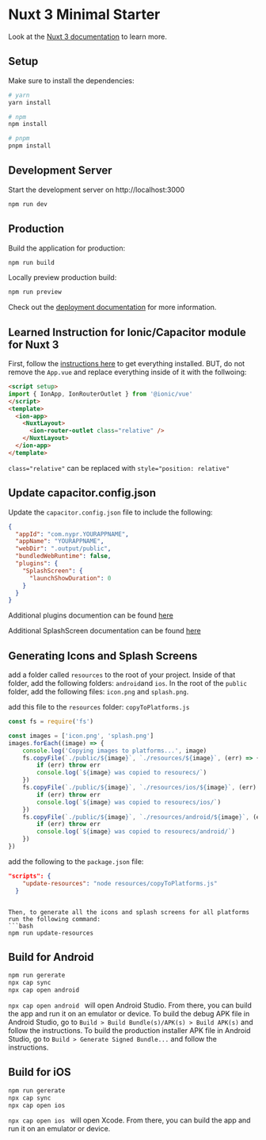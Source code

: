 # Nuxt 3 Minimal Starter

Look at the [Nuxt 3 documentation](https://nuxt.com/docs/getting-started/introduction) to learn more.

## Setup

Make sure to install the dependencies:

```bash
# yarn
yarn install

# npm
npm install

# pnpm
pnpm install
```

## Development Server

Start the development server on http://localhost:3000

```bash
npm run dev
```

## Production

Build the application for production:

```bash
npm run build
```

Locally preview production build:

```bash
npm run preview
```

Check out the [deployment documentation](https://nuxt.com/docs/getting-started/deployment) for more information.


## Learned Instruction for Ionic/Capacitor module for Nuxt 3
First, follow the [instructions here](https://ionic.nuxtjs.org/getting-started#config) to get everything installed. BUT, do not remove the `App.vue` and replace everything inside of it with the follwoing:

```html
<script setup>
import { IonApp, IonRouterOutlet } from '@ionic/vue'
</script>
<template>
  <ion-app>
    <NuxtLayout>
      <ion-router-outlet class="relative" />
    </NuxtLayout>
  </ion-app>
</template>

```
`class="relative"` can be replaced with `style="position: relative"` 

## Update capacitor.config.json
Update the `capacitor.config.json` file to include the following:

```json
{
  "appId": "com.nypr.YOURAPPNAME",
  "appName": "YOURAPPNAME",
  "webDir": ".output/public",
  "bundledWebRuntime": false,
  "plugins": {
    "SplashScreen": {
      "launchShowDuration": 0
    }
  }
}
```
Additional plugins documention can be found [here](https://capacitorjs.com/docs/plugins)

Additional SplashScreen documentation can be found [here](https://capacitorjs.com/docs/apis/splash-screen)

## Generating Icons and Splash Screens
add a folder called `resources` to the root of your project. Inside of that folder, add the following folders: `android`and `ios`. In the root of the `public` folder, add the following files: `icon.png` and `splash.png`. 

add this file to the `resources` folder: `copyToPlatforms.js`

```js
const fs = require('fs')

const images = ['icon.png', 'splash.png']
images.forEach((image) => {
    console.log('Copying images to platforms...', image)
    fs.copyFile(`./public/${image}`, `./resources/${image}`, (err) => {
        if (err) throw err
        console.log(`${image} was copied to resourecs/`)
    })
    fs.copyFile(`./public/${image}`, `./resources/ios/${image}`, (err) => {
        if (err) throw err
        console.log(`${image} was copied to resourecs/ios/`)
    })
    fs.copyFile(`./public/${image}`, `./resources/android/${image}`, (err) => {
        if (err) throw err
        console.log(`${image} was copied to resourecs/android/`)
    })
})
```

add the following to the `package.json` file:

```json
"scripts": {
    "update-resources": "node resources/copyToPlatforms.js"
  }
```
```

Then, to generate all the icons and splash screens for all platforms run the following command:
```bash
npm run update-resources
```

## Build for Android
```bash
npm run gererate
npx cap sync
npx cap open android 
```
`npx cap open android ` will open Android Studio. From there, you can build the app and run it on an emulator or device.
To build the debug APK file in Android Studio, go to `Build > Build Bundle(s)/APK(s) > Build APK(s)` and follow the instructions.
To build the production installer APK file in Android Studio, go to `Build > Generate Signed Bundle...` and follow the instructions.

## Build for iOS
```bash
npm run gererate
npx cap sync
npx cap open ios 
```
`npx cap open ios ` will open Xcode. From there, you can build the app and run it on an emulator or device.
